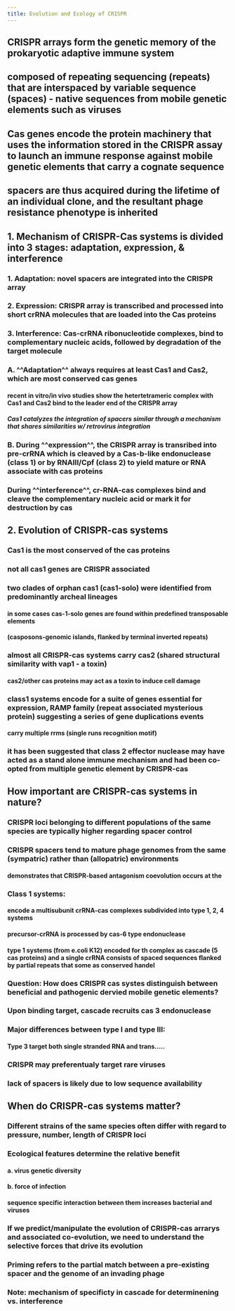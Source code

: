 ```yaml
---
title: Evolution and Ecology of CRISPR
---
```


## CRISPR arrays form the genetic memory of the prokaryotic adaptive immune system

## composed of repeating sequencing (repeats) that are interspaced by variable sequence (spaces) - native sequences from mobile genetic elements such as viruses

## __Cas__ genes encode the protein machinery that uses the information stored in the CRISPR assay to launch an immune response against mobile genetic elements that carry a cognate sequence

## spacers are thus acquired during the lifetime of an individual clone, and the resultant phage resistance phenotype is inherited

## 

## 1. Mechanism of CRISPR-Cas systems is divided into 3 stages: adaptation, expression, & interference
### 1. Adaptation: novel spacers are integrated into the CRISPR array

### 2. Expression: CRISPR array is transcribed and processed into short crRNA molecules that are loaded into the __Cas__ proteins

### 3. Interference: __Cas__-crRNA ribonucleotide complexes, bind to complementary nucleic acids, followed by degradation of the target molecule

### A. ^^Adaptation^^ always requires at least __Cas1__ and __Cas2__, which are most conserved __cas__ genes
#### recent __in vitro/in vivo__ studies show the hetertetrameric complex with __Cas1__ and __Cas2__ bind to the leader end of the CRISPR array
##### __Cas1__ catalyzes the integration of spacers similar through a mechanism that shares similarities w/ retrovirus integration

### B. During ^^expression^^, the CRISPR array is transribed into pre-crRNA which is cleaved by a __Cas-b-like__ endonuclease (class 1) or by RNAIII/Cpf (class 2) to yield mature or RNA associate with __cas__ proteins

### During ^^interference^^, cr-RNA-cas complexes bind and cleave the complementary nucleic acid or mark it for destruction by cas

## 2. Evolution of CRISPR-cas systems
### __Cas1__ is the most conserved of the __cas__ proteins

### not all __cas1__ genes are CRISPR associated

### two clades of orphan __cas1__ (__cas1-solo__) were identified from predominantly archeal lineages
#### in some cases __cas-1-solo__ genes are found within predefined transposable elements

#### (casposons-genomic islands, flanked by terminal inverted repeats)

### almost all CRISPR-cas systems carry __cas2__ (shared structural similarity with __vap1__ - a toxin)
#### __cas2__/other cas proteins may act as a toxin to induce cell damage

### class1 systems encode for a suite of genes essential for expression, RAMP family (repeat associated mysterious protein) suggesting a series of gene duplications events
#### carry multiple rrms (single runs recognition motif)

### it has been suggested that class 2 effector nuclease may have acted as a stand alone immune mechanism and had been co-opted from multiple genetic element by CRISPR-cas

## 

## How important are CRISPR-cas systems in nature?
### CRISPR loci belonging to different populations of the same species are typically higher regarding spacer control

### CRISPR spacers tend to mature phage genomes from the same (sympatric) rather than (allopatric) environments
#### demonstrates that CRISPR-based antagonism coevolution occurs at the

### Class 1 systems:
#### encode a multisubunit crRNA-cas complexes subdivided into type 1, 2, 4 systems

#### precursor-crRNA is processed by cas-6 type endonuclease

#### type 1 systems (from e.coli K12) encoded for th complex as cascade (5 cas proteins) and a single crRNA consists of spaced sequences flanked by partial repeats that some as conserved handel

### Question: How does CRISPR cas systes distinguish between beneficial and pathogenic dervied mobile genetic elements?

### Upon binding target, cascade recruits cas 3 endonuclease 

### Major differences between type I and type III:
#### Type 3 target both single stranded RNA and trans.....

### CRISPR may preferentualy target rare viruses

### lack of spacers is likely due to low sequence availability

## 

## When do CRISPR-cas systems matter?
### Different strains of the same species often differ with regard to pressure, number, length of CRISPR loci

### Ecological features determine the relative benefit
#### a. virus genetic diversity

#### b. force of infection

#### sequence specific interaction between them increases bacterial and viruses

### If we predict/manipulate the evolution of CRISPR-cas arrarys and associated co-evolution, we need to understand the selective forces that drive its evolution

### Priming refers to the partial match between a pre-existing spacer and the genome of an invading phage

### Note: mechanism of specificty in cascade for determinening vs. interference

